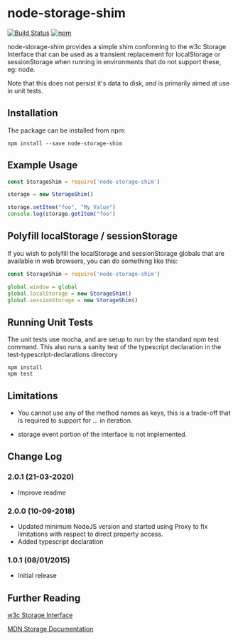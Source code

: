 # node-storage-shim

[![Build Status](https://github.com/mnahkies/node-storage-shim/actions/workflows/ci.yml/badge.svg)](https://github.com/mnahkies/node-storage-shim/actions/workflows/ci.yml?query=branch%3Amaster)
[![npm](https://img.shields.io/npm/v/node-storage-shim.svg)](https://www.npmjs.com/package/node-storage-shim)

node-storage-shim provides a simple shim conforming to the w3c Storage Interface
that can be used as a transient replacement for localStorage or sessionStorage
when running in environments that do not support these, eg: node. 

Note that this does not persist it's data to disk, and is primarily aimed at 
use in unit tests.

## Installation
The package can be installed from npm:

```shell script
npm install --save node-storage-shim
```


## Example Usage

```javascript
const StorageShim = require('node-storage-shim')

storage = new StorageShim()

storage.setItem("foo", "My Value")
console.log(storage.getItem("foo")
```
    
## Polyfill localStorage / sessionStorage
If you wish to polyfill the localStorage and sessionStorage globals that are available in 
web browsers, you can do something like this:

```javascript
const StorageShim = require('node-storage-shim')

global.window = global
global.localStorage = new StorageShim()
global.sessionStorage = new StorageShim()
```

    
## Running Unit Tests
The unit tests use mocha, and are setup to run by the standard npm test command.
This also runs a sanity test of the typescript declaration in the test-typescript-declarations directory

    npm install
    npm test

## Limitations
- You cannot use any of the method names as keys, this is a trade-off that is required to support for ... in iteration.

- storage event portion of the interface is not implemented.
    
## Change Log

### 2.0.1 (21-03-2020)
- Improve readme

### 2.0.0 (10-09-2018)
- Updated minimum NodeJS version and started using Proxy to fix limitations with respect to direct property access.
- Added typescript declaration

### 1.0.1 (08/01/2015)
- Initial release

## Further Reading

[w3c Storage Interface](https://w3c.github.io/webstorage/#storage-0)

[MDN Storage Documentation](https://developer.mozilla.org/en-US/docs/Web/API/Storage)
